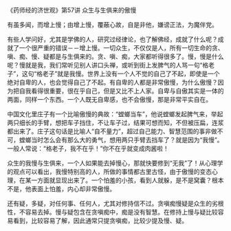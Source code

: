 《药师经的济世观》第57讲 众生与生俱来的傲慢

有虽多闻，而增上慢；由增上慢，覆蔽心故，自是非他，嫌谤正法，为魔伴党。

有些人学问好，尤其是学佛的人，研究过经律论，也了解佛经，成就了什么呢？成就了一个很严重的错误－－增上慢。一切众生，不仅仅是人，所有一切生命的贪、嗔、痴、慢、疑都是与生俱来的。贪、嗔、痴，大家都听得很多了。慢，慢是什么呢？慢就是我，我们常听见别人讲口头禅，或听到街上发脾气的人骂一句“格老子”，这句“格老子”就是我慢。世界上没有一个人不觉的自己了不起，即使是一个绝对自卑的人，也会觉得自己了不起。有自卑的人都是非常傲慢，为什么傲慢？因为把自我看得很重要，很在乎自己，但是又比不上人家。自卑与自傲其实是一体的两面，同样一个东西。一个人既无自卑感，也不会傲慢，那是非常平实自在。

中国文化里庄子有一个比喻傲慢的典故：“螳螂当车”，他说螳螂发起脾气来，举起两只细长的手臂，想把车子挡住，不让车子过，结果可想而知，不但被压扁，连浆都出来了。庄子这句话是比喻人“自不量力”，超过自己能力、智慧范围的事非做不可，螳螂当时怎么会有那么大的勇气，想用两只手臂去挡车了？就是因为“我慢”。一般人常说：“格老子，我不在乎！”你不在乎就变成肉酱啦！

众生的我慢与生俱来，一个人如果能去掉慢心，那就快要修到“无我”了！从心理学的观点可以看出，我慢特别高的人，所做的事情都古里古怪，由于傲慢的变态心理，在某一方面就显现出来了。一个怕羞的小孩，看到人就躲，是不是窝囊？根本不是，他表面上怕羞，内心却非常傲慢。

还有疑，多疑，对任何事、任何人，尤其对修持信不过。贪嗔痴慢疑是众生的劣根性，不容易去掉。慢与疑包含在贪嗔痴中，痴是没有智慧。在修持上慢与疑比较容易看到，比较容易了解，因此通常只提贪嗔痴，比较少提及慢、疑。